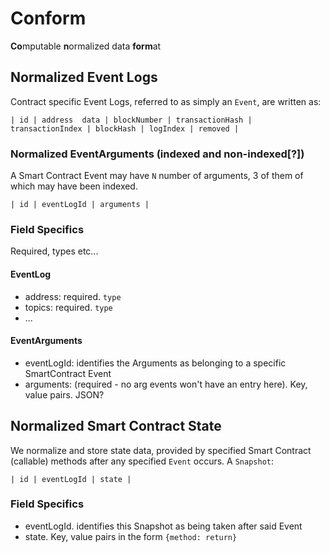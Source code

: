 # Conform
**Co**mputable **n**ormalized data **form**at

## Normalized Event Logs
Contract specific Event Logs, referred to as simply an `Event`, are written as:

    | id | address  data | blockNumber | transactionHash | transactionIndex | blockHash | logIndex | removed |

### Normalized EventArguments (indexed and non-indexed[?])
A Smart Contract Event may have `N` number of arguments, 3 of them of which may have been indexed.

    | id | eventLogId | arguments |

### Field Specifics
Required, types etc...

#### EventLog
* address: required. `type`
* topics: required. `type`
* ...

#### EventArguments
* eventLogId: identifies the Arguments as belonging to a specific SmartContract Event
* arguments: (required - no arg events won't have an entry here). Key, value pairs. JSON?

## Normalized Smart Contract State
We normalize and store state data, provided by specified Smart Contract (callable) methods after any
specified `Event` occurs. A `Snapshot`:

    | id | eventLogId | state |

### Field Specifics
* eventLogId. identifies this Snapshot as being taken after said Event
* state. Key, value pairs in the form `{method: return}` 
